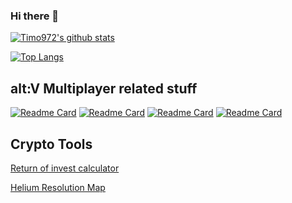 ### Hi there 👋

<!--
**Timo972/Timo972** is a ✨ _special_ ✨ repository because its `README.md` (this file) appears on your GitHub profile.

Here are some ideas to get you started:

- 🔭 I’m currently working on ...
- 🌱 I’m currently learning ...
- 👯 I’m looking to collaborate on ...
- 🤔 I’m looking for help with ...
- 💬 Ask me about ...
- 📫 How to reach me: ...
- 😄 Pronouns: ...
- ⚡ Fun fact: ...
-->

[![Timo972's github stats](https://github-readme-stats.vercel.app/api?username=Timo972&cache_seconds=1800&bg_color=30,1f2129,16171d&icon_color=3498db&title_color=3498db&count_private=true&show_icons=true&text_color=fff&include_all_commits=false)](https://github.com/anuraghazra/github-readme-stats)

[![Top Langs](https://github-readme-stats.vercel.app/api/top-langs/?username=timo972&layout=compact&cache_seconds=1800&bg_color=30,1f2129,16171d&icon_color=3498db&title_color=3498db&count_private=true&show_icons=true&text_color=fff&include_all_commits=false)](https://github.com/anuraghazra/github-readme-stats)

## alt:V Multiplayer related stuff
<!-- - [Freeroam gamemode](https://github.com/Timo972/nontoxic_freeroom)
 - [CLI updater](https://github.com/Timo972/altv-updater-js)
 - [CFG-Reader](https://github.com/Timo972/cfg-reader) -->
 [![Readme Card](https://github-readme-stats.vercel.app/api/pin/?username=timo972&repo=nontoxic_freeroom&cache_seconds=1800&bg_color=30,1f2129,16171d&icon_color=3498db&title_color=3498db&show_icons=true&text_color=fff)](https://github.com/Timo972/nontoxic_freeroom)
 [![Readme Card](https://github-readme-stats.vercel.app/api/pin/?username=timo972&repo=altv-updater-js&cache_seconds=1800&bg_color=30,1f2129,16171d&icon_color=3498db&title_color=3498db&show_icons=true&text_color=fff)](https://github.com/Timo972/altv-updater-js)
 [![Readme Card](https://github-readme-stats.vercel.app/api/pin/?username=timo972&repo=cfg-reader&cache_seconds=1800&bg_color=30,1f2129,16171d&icon_color=3498db&title_color=3498db&show_icons=true&text_color=fff)](https://github.com/Timo972/cfg-reader)
  [![Readme Card](https://github-readme-stats.vercel.app/api/pin/?username=timo972&repo=altconfig&cache_seconds=1800&bg_color=30,1f2129,16171d&icon_color=3498db&title_color=3498db&show_icons=true&text_color=fff)](https://github.com/Timo972/altconfig)

## Crypto Tools

[Return of invest calculator](https://roi.timosengine.cf)

[Helium Resolution Map](https://helium.timosengine.cf)

<!--[![Top Langs](https://github-readme-stats.vercel.app/api/top-langs/?username=Timo972&layout=full)](https://github.com/anuraghazra/github-readme-stats)-->
